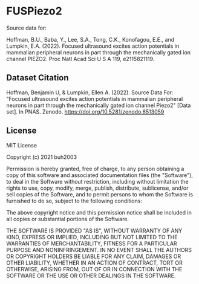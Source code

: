 # FUSPiezo2

Source data for:

Hoffman, B.U., Baba, Y., Lee, S.A., Tong, C.K., Konofagou, E.E., and Lumpkin, E.A. (2022). Focused ultrasound excites action potentials in mammalian peripheral neurons in part through the mechanically gated ion channel PIEZO2. Proc Natl Acad Sci U S A 119, e2115821119.

## Dataset Citation

Hoffman, Benjamin U, & Lumpkin, Ellen A. (2022). Source Data For: "Focused ultrasound excites action potentials in mammalian peripheral neurons in part through the mechanically gated ion channel Piezo2" [Data set]. In PNAS. Zenodo. https://doi.org/10.5281/zenodo.6513059

## License

MIT License

Copyright (c) 2021 buh2003

Permission is hereby granted, free of charge, to any person obtaining a copy
of this software and associated documentation files (the "Software"), to deal
in the Software without restriction, including without limitation the rights
to use, copy, modify, merge, publish, distribute, sublicense, and/or sell
copies of the Software, and to permit persons to whom the Software is
furnished to do so, subject to the following conditions:

The above copyright notice and this permission notice shall be included in all
copies or substantial portions of the Software.

THE SOFTWARE IS PROVIDED "AS IS", WITHOUT WARRANTY OF ANY KIND, EXPRESS OR
IMPLIED, INCLUDING BUT NOT LIMITED TO THE WARRANTIES OF MERCHANTABILITY,
FITNESS FOR A PARTICULAR PURPOSE AND NONINFRINGEMENT. IN NO EVENT SHALL THE
AUTHORS OR COPYRIGHT HOLDERS BE LIABLE FOR ANY CLAIM, DAMAGES OR OTHER
LIABILITY, WHETHER IN AN ACTION OF CONTRACT, TORT OR OTHERWISE, ARISING FROM,
OUT OF OR IN CONNECTION WITH THE SOFTWARE OR THE USE OR OTHER DEALINGS IN THE
SOFTWARE.
